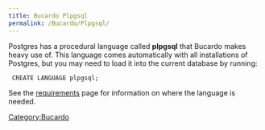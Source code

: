 ```yaml
---
title: Bucardo Plpgsql
permalink: /Bucardo/Plpgsql/
---
```


Postgres has a procedural language called **plpgsql** that Bucardo makes heavy use of. This language comes automatically with all installations of Postgres, but you may need to load it into the current database by running:

` CREATE LANGUAGE plpgsql;`

See the [requirements](/Bucardo/Requirements "wikilink") page for information on where the language is needed.

[Category:Bucardo](/Category:Bucardo "wikilink")
